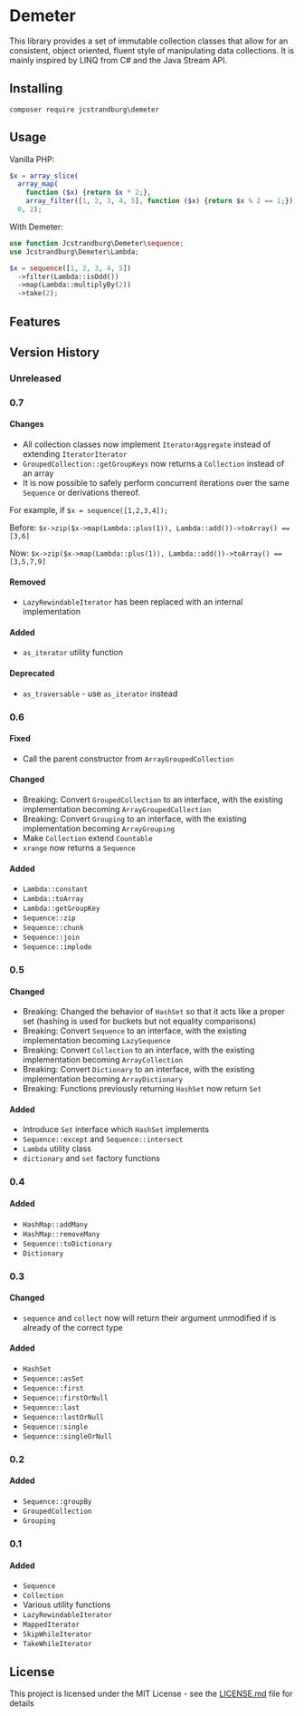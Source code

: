 # Demeter

This library provides a set of immutable collection classes that allow for an consistent, object oriented, fluent style of manipulating data collections. It is mainly inspired by LINQ from C# and the Java Stream API.

## Installing

`composer require jcstrandburg\demeter`

## Usage

Vanilla PHP:

```php
$x = array_slice(
  array_map(
    function ($x) {return $x * 2;},
    array_filter([1, 2, 3, 4, 5], function ($x) {return $x % 2 == 1;})),
  0, 2);
```

With Demeter:

```php
use function Jcstrandburg\Demeter\sequence;
use Jcstrandburg\Demeter\Lambda;

$x = sequence([1, 2, 3, 4, 5])
  ->filter(Lambda::isOdd())
  ->map(Lambda::multiplyBy(2))
  ->take(2);
```

## Features

## Version History

### Unreleased

### 0.7

#### Changes
* All collection classes now implement `IteratorAggregate` instead of extending `IteratorIterator`
* `GroupedCollection::getGroupKeys` now returns a `Collection` instead of an array
* It is now possible to safely perform concurrent iterations over the same `Sequence` or derivations thereof.

For example, if `$x = sequence([1,2,3,4]);`

Before: `$x->zip($x->map(Lambda::plus(1)), Lambda::add())->toArray() == [3,6]`

Now: `$x->zip($x->map(Lambda::plus(1)), Lambda::add())->toArray() == [3,5,7,9]`

#### Removed
* `LazyRewindableIterator` has been replaced with an internal implementation

#### Added
* `as_iterator` utility function

#### Deprecated
* `as_traversable` - use `as_iterator` instead

### 0.6

#### Fixed
* Call the parent constructor from `ArrayGroupedCollection`

#### Changed
* Breaking: Convert `GroupedCollection` to an interface, with the existing implementation becoming `ArrayGroupedCollection`
* Breaking: Convert `Grouping` to an interface, with the existing implementation becoming `ArrayGrouping`
* Make `Collection` extend `Countable`
* `xrange` now returns a `Sequence`

#### Added
* `Lambda::constant`
* `Lambda::toArray`
* `Lambda::getGroupKey`
* `Sequence::zip`
* `Sequence::chunk`
* `Sequence::join`
* `Sequence::implode`

### 0.5

#### Changed
* Breaking: Changed the behavior of `HashSet` so that it acts like a proper set (hashing is used for buckets but not equality comparisons)
* Breaking: Convert `Sequence` to an interface, with the existing implementation becoming `LazySequence`
* Breaking: Convert `Collection` to an interface, with the existing implementation becoming `ArrayCollection`
* Breaking: Convert `Dictionary` to an interface, with the existing implementation becoming `ArrayDictionary`
* Breaking: Functions previously returning `HashSet` now return `Set`

#### Added
* Introduce `Set` interface which `HashSet` implements
* `Sequence::except` and `Sequence::intersect`
* `Lambda` utility class
* `dictionary` and `set` factory functions

### 0.4

#### Added
* `HashMap::addMany`
* `HashMap::removeMany`
* `Sequence::toDictionary`
* `Dictionary`

### 0.3

#### Changed
* `sequence` and `collect` now will return their argument unmodified if is already of the correct type

#### Added
* `HashSet`
* `Sequence::asSet`
* `Sequence::first`
* `Sequence::firstOrNull`
* `Sequence::last`
* `Sequence::lastOrNull`
* `Sequence::single`
* `Sequence::singleOrNull`

### 0.2

#### Added
* `Sequence::groupBy`
* `GroupedCollection`
* `Grouping`

### 0.1

#### Added
* `Sequence`
* `Collection`
* Various utility functions
* `LazyRewindableIterator`
* `MappedIterator`
* `SkipWhileIterator`
* `TakeWhileIterator`

## License

This project is licensed under the MIT License - see the [LICENSE.md](LICENSE.md) file for details

